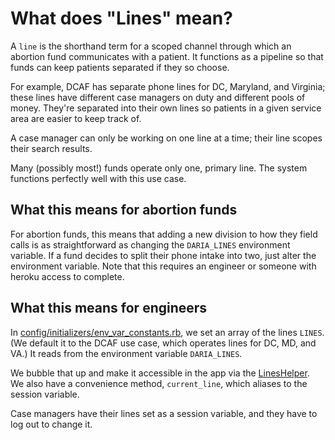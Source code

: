 # What does "Lines" mean?

A `line` is the shorthand term for a scoped channel through which an abortion fund
communicates with a patient. It functions as a pipeline so that funds can keep patients
separated if they so choose.

For example, DCAF has separate phone lines for DC, Maryland, and Virginia; these lines have
different case managers on duty and different pools of money. They're separated into their
own lines so patients in a given service area are easier to keep track of.

A case manager can only be working on one line at a time; their line scopes their search
results.

Many (possibly most!) funds operate only one, primary line. The system functions perfectly
well with this use case.

## What this means for abortion funds

For abortion funds, this means that adding a new division to how they field calls
is as straightforward as changing the `DARIA_LINES` environment variable. If a
fund decides to split their phone intake into two, just alter the environment variable.
Note that this requires an engineer or someone with heroku access to complete.

## What this means for engineers

In [config/initializers/env_var_constants.rb](../config/initializers/env_var_constants.rb),
we set an array of the lines `LINES`. (We default it to the DCAF use case, which operates
lines for DC, MD, and VA.) It reads from the environment variable `DARIA_LINES`.

We bubble that up and make it accessible in the app via the [LinesHelper](../app/helpers/lines_helper.rb).
We also have a convenience method, `current_line`, which aliases to the session variable.

Case managers have their lines set as a session variable, and they have to log out to
change it.

